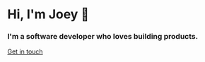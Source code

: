 <!--
**jsteigelman/jsteigelman** is a ✨ _special_ ✨ repository because its `README.md` (this file) appears on your GitHub profile.

Here are some ideas to get you started:

- 🔭 I’m currently working on ...
- 🌱 I’m currently learning ...
- 👯 I’m looking to collaborate on ...
- 🤔 I’m looking for help with ...
- 💬 Ask me about ...
- 📫 How to reach me: ...
- 😄 Pronouns: ...
- ⚡ Fun fact: ...
-->

# Hi, I'm Joey 👋
### I'm a software developer who loves building products.
[Get in touch](mailto:joey.steigelman@gmail.com?subject=Hello)

<!-- - 🌱 I’m currently learning: Node.js
- 👯 I’m looking to collaborate on: anything cool 🙂
- 📫 How to reach me: joey.steigelman@gmail.com -->
